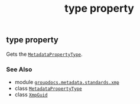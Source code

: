 ﻿---
title: type property
second_title: GroupDocs.Metadata for Python via .NET API References
description: 
type: docs
url: /python-net/groupdocs.metadata.standards.xmp/xmpguid/type/
is_root: false
weight: 60
---

## type property


Gets the [`MetadataPropertyType`](/metadata/python-net/groupdocs.metadata.common/metadatapropertytype).

### See Also
* module [`groupdocs.metadata.standards.xmp`](../../)
* class [`MetadataPropertyType`](/metadata/python-net/groupdocs.metadata.common/metadatapropertytype)
* class [`XmpGuid`](/metadata/python-net/groupdocs.metadata.standards.xmp/xmpguid)
